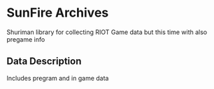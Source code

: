 # SunFire Archives

Shuriman library for collecting RIOT Game data but this time with also pregame info

## Data Description

Includes pregram and in game data
